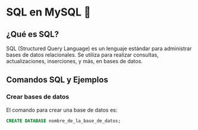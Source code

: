 # SQL en MySQL 🚀

## ¿Qué es SQL?

SQL (Structured Query Language) es un lenguaje estándar para administrar bases de datos relacionales. Se utiliza para realizar consultas, actualizaciones, inserciones, y más, en bases de datos.

## Comandos SQL y Ejemplos

### Crear bases de datos

El comando para crear una base de datos es:

```sql
CREATE DATABASE nombre_de_la_base_de_datos;
```